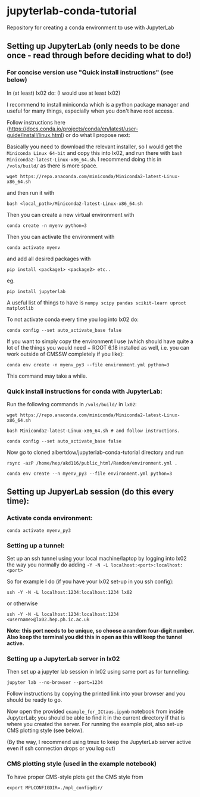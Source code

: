 # jupyterlab-conda-tutorial
Repository for creating a conda environment to use with JupyterLab

## Setting up JupyterLab (only needs to be done once - read through before deciding what to do!)
### For concise version use "Quick install instructions" (see below)

In (at least) lx02 do: (I would use at least lx02)

I recommend to install miniconda which is a python package manager
and useful for many things, especially when you don't have root access.

Follow instructions here 
(https://docs.conda.io/projects/conda/en/latest/user-guide/install/linux.html)
or do what I propose next:

Basically you need to download the relevant installer, so I would get the `Miniconda Linux 64-bit` 
and copy this into lx02, and run there with 
`bash Miniconda2-latest-Linux-x86_64.sh`. I recommend doing this in `/vols/build/` as there is more space.

    wget https://repo.anaconda.com/miniconda/Miniconda2-latest-Linux-x86_64.sh

and then run it with

    bash <local_path>/Miniconda2-latest-Linux-x86_64.sh

Then you can create a new virtual environment with 

    conda create -n myenv python=3  

Then you can activate the environment with

    conda activate myenv

and add all desired packages with

    pip install <package1> <package2> etc..

eg. 

    pip install jupyterlab

A useful list of things to have is `numpy scipy pandas scikit-learn uproot matplotlib`

To not activate conda every time you log into lx02 do:

    conda config --set auto_activate_base false

If you want to simply copy the environment I use (which should have quite a lot of the 
things you would need + ROOT 6.18 installed as well, i.e. you can work outside
of CMSSW completely if you like):

    conda env create -n myenv_py3 --file environment.yml python=3

This command may take a while.

### Quick install instructions for conda with JupyterLab:

Run the following commands in `/vols/build/` in `lx02`:

    wget https://repo.anaconda.com/miniconda/Miniconda2-latest-Linux-x86_64.sh

    bash Miniconda2-latest-Linux-x86_64.sh # and follow instructions.

    conda config --set auto_activate_base false

Now go to cloned albertdow/jupyterlab-conda-tutorial directory and run 

    rsync -azP /home/hep/akd116/public_html/Random/environment.yml .

    conda env create --n myenv_py3 --file environment.yml python=3

## Setting up JupyerLab session (do this every time):

### Activate conda environment:

    conda activate myenv_py3

### Setting up a tunnel:

Set up an ssh tunnel using your local machine/laptop by logging into
lx02 the way you normally do adding `-Y -N -L localhost:<port>:localhost:<port>`

So for example I do (if you have your lx02 set-up in you ssh config):

    ssh -Y -N -L localhost:1234:localhost:1234 lx02

or otherwise

    ssh -Y -N -L localhost:1234:localhost:1234 <username>@lx02.hep.ph.ic.ac.uk

__Note: this port needs to be unique, so choose a random four-digit number.
Also keep the terminal you did this in open as this will keep the tunnel active.__

### Setting up a JupyterLab server in lx02

Then set up a jupyter lab session in lx02 using same port as for tunnelling:

    jupyter lab --no-browser --port=1234

Follow instructions by copying the printed link into your browser and you should be ready to go.

Now open the provided `example_for_ICtaus.ipynb` notebook from inside JupyterLab; you 
should be able to find it in the current directory if that is where you created the
server. For running the example plot, also set-up CMS plotting style (see below).

(By the way, I recommend using tmux to keep the JupyterLab server active even if ssh connection drops or you log out)

### CMS plotting style (used in the example notebook)
To have proper CMS-style plots get the CMS style from

    export MPLCONFIGDIR=./mpl_configdir/

